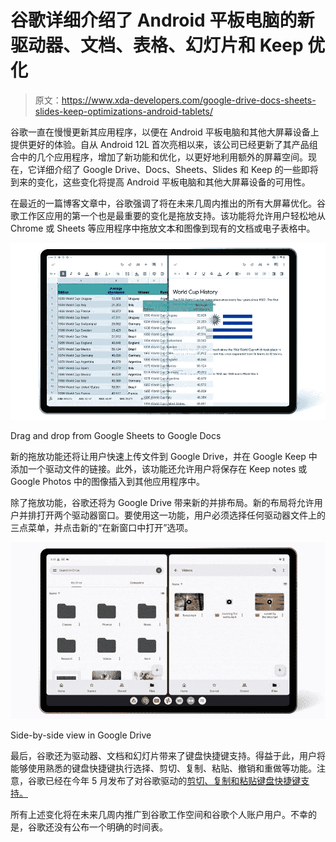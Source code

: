 # 谷歌详细介绍了 Android 平板电脑的新驱动器、文档、表格、幻灯片和 Keep 优化

> 原文：<https://www.xda-developers.com/google-drive-docs-sheets-slides-keep-optimizations-android-tablets/>

谷歌一直在慢慢更新其应用程序，以便在 Android 平板电脑和其他大屏幕设备上提供更好的体验。自从 Android 12L 首次亮相以来，该公司已经更新了其产品组合中的几个应用程序，增加了新功能和优化，以更好地利用额外的屏幕空间。现在，它详细介绍了 Google Drive、Docs、Sheets、Slides 和 Keep 的一些即将到来的变化，这些变化将提高 Android 平板电脑和其他大屏幕设备的可用性。

在最近的一篇博客文章中，谷歌强调了将在未来几周内推出的所有大屏幕优化。谷歌工作区应用的第一个也是最重要的变化是拖放支持。该功能将允许用户轻松地从 Chrome 或 Sheets 等应用程序中拖放文本和图像到现有的文档或电子表格中。

 <picture>![Screenshot of drag and drop from Google Sheets to Google Doc.](img/de0f9c14dd5a2b8cc2c349c081a5c87d.png)</picture> 

Drag and drop from Google Sheets to Google Docs

新的拖放功能还将让用户快速上传文件到 Google Drive，并在 Google Keep 中添加一个驱动文件的链接。此外，该功能还允许用户将保存在 Keep notes 或 Google Photos 中的图像插入到其他应用程序中。

除了拖放功能，谷歌还将为 Google Drive 带来新的并排布局。新的布局将允许用户并排打开两个驱动器窗口。要使用这一功能，用户必须选择任何驱动器文件上的三点菜单，并点击新的“在新窗口中打开”选项。

 <picture>![Side-by-side view in Google Drive.](img/b482557678732f5092ec44a2bc60eea3.png)</picture> 

Side-by-side view in Google Drive

最后，谷歌还为驱动器、文档和幻灯片带来了键盘快捷键支持。得益于此，用户将能够使用熟悉的键盘快捷键执行选择、剪切、复制、粘贴、撤销和重做等功能。注意，谷歌已经在今年 5 月发布了对谷歌驱动的[剪切、复制和粘贴键盘快捷键支持。](https://www.xda-developers.com/google-drive-finally-adds-support-for-common-keyboard-shortcuts/)

所有上述变化将在未来几周内推广到谷歌工作空间和谷歌个人账户用户。不幸的是，谷歌还没有公布一个明确的时间表。